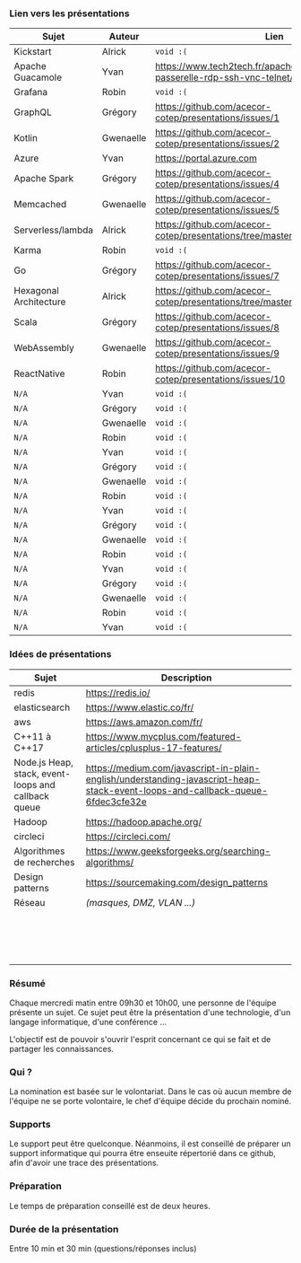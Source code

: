 ### Lien vers les présentations

| Sujet | Auteur | Lien |
|-------|--------|------|
| Kickstart | Alrick | `void :(` |
| Apache Guacamole | Yvan | https://www.tech2tech.fr/apache-guacamole-passerelle-rdp-ssh-vnc-telnet/ |
| Grafana | Robin | `void :(` | 
| GraphQL | Grégory | https://github.com/acecor-cotep/presentations/issues/1 |
| Kotlin | Gwenaelle | https://github.com/acecor-cotep/presentations/issues/2 |
| Azure | Yvan | https://portal.azure.com |
| Apache Spark | Grégory | https://github.com/acecor-cotep/presentations/issues/4 |
| Memcached | Gwenaelle | https://github.com/acecor-cotep/presentations/issues/5 |
| Serverless/lambda | Alrick | https://github.com/acecor-cotep/presentations/tree/master/serverless |
| Karma | Robin | `void :(` |
| Go | Grégory | https://github.com/acecor-cotep/presentations/issues/7 |
| Hexagonal Architecture | Alrick | https://github.com/acecor-cotep/presentations/tree/master/hexagonal_architecture |
|  Scala    |  Grégory  |  https://github.com/acecor-cotep/presentations/issues/8  |
|  WebAssembly    |  Gwenaelle  |  https://github.com/acecor-cotep/presentations/issues/9  |
|  ReactNative    |  Robin  |  https://github.com/acecor-cotep/presentations/issues/10  |
|  `N/A`    |  Yvan  |  `void :(`  |
|  `N/A`    |  Grégory  |  `void :(`  |
|  `N/A`    |  Gwenaelle  |  `void :(`  |
|  `N/A`    |  Robin  |  `void :(`  |
|  `N/A`    |  Yvan  |  `void :(`  |
|  `N/A`    |  Grégory  |  `void :(`  |
|  `N/A`    |  Gwenaelle  |  `void :(`  |
|  `N/A`    |  Robin  |  `void :(`  |
|  `N/A`    |  Yvan  |  `void :(`  |
|  `N/A`    |  Grégory  |  `void :(`  |
|  `N/A`    |  Gwenaelle  |  `void :(`  |
|  `N/A`    |  Robin  |  `void :(`  |
|  `N/A`    |  Yvan  |  `void :(`  |
|  `N/A`    |  Grégory  |  `void :(`  |
|  `N/A`    |  Gwenaelle  |  `void :(`  |
|  `N/A`    |  Robin  |  `void :(`  |
|  `N/A`    |  Yvan  |  `void :(`  |

### Idées de présentations

| Sujet | Description |
|-------|-------------|
|   redis   |   https://redis.io/    |
|   elasticsearch   |   https://www.elastic.co/fr/    |
|   aws   |   https://aws.amazon.com/fr/    |
|   C++11 à C++17   |    https://www.mycplus.com/featured-articles/cplusplus-17-features/    |
|   Node.js Heap, stack, event-loops and callback queue   |    https://medium.com/javascript-in-plain-english/understanding-javascript-heap-stack-event-loops-and-callback-queue-6fdec3cfe32e    |
|  Hadoop    |   https://hadoop.apache.org/    |
|   circleci   |   https://circleci.com/    |
|   Algorithmes de recherches   |   https://www.geeksforgeeks.org/searching-algorithms/    |
|   Design patterns   |   https://sourcemaking.com/design_patterns    |
|   Réseau   |   _(masques, DMZ, VLAN ...)_    |
|      |       |
|      |       |
|      |       |
|      |       |
|      |       |
|      |       |
|      |       |
|      |       |
|      |       |
|      |       |
|      |       |
|      |       |
|      |       |
|      |       |
|      |       |
|      |       |


### Résumé

Chaque mercredi matin entre 09h30 et 10h00, une personne de l'équipe présente un sujet. Ce sujet peut être la présentation d'une technologie, d'un langage informatique, d'une conférence ...

L'objectif est de pouvoir s'ouvrir l'esprit concernant ce qui se fait et de partager les connaissances.

### Qui ?

La nomination est basée sur le volontariat. Dans le cas où aucun membre de l'équipe ne se porte volontaire, le chef d'équipe décide du prochain nominé.

### Supports

Le support peut être quelconque. Néanmoins, il est conseillé de préparer un support informatique qui pourra être enseuite répertorié dans ce github, afin d'avoir une trace des présentations.

### Préparation

Le temps de préparation conseillé est de deux heures.

### Durée de la présentation

Entre 10 min et 30 min (questions/réponses inclus)
